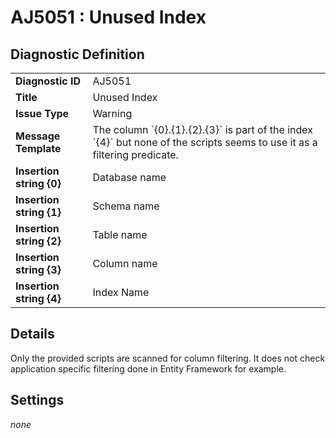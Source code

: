 # AJ5051 : Unused Index

## Diagnostic Definition

<table>
  <tr>
    <td class="header"><b>Diagnostic ID</b></td>
    <td>AJ5051</td>
  </tr>
  <tr>
    <td class="header"><b>Title</b></td>
    <td>Unused Index</td>
  </tr>
  <tr>
    <td class="header"><b>Issue Type</b></td>
    <td>Warning</td>
  </tr>
  <tr>
    <td class="header"><b>Message Template</b></td>
    <td>The column `{0}.{1}.{2}.{3}` is part of the index `{4}` but none of the scripts seems to use it as a filtering predicate.</td>
  </tr>
    <tr>
    <td class="header"><b>Insertion string {0}</b></td>
    <td>Database name</td>
  </tr>
  <tr>
    <td class="header"><b>Insertion string {1}</b></td>
    <td>Schema name</td>
  </tr>
  <tr>
    <td class="header"><b>Insertion string {2}</b></td>
    <td>Table name</td>
  </tr>
  <tr>
    <td class="header"><b>Insertion string {3}</b></td>
    <td>Column name</td>
  </tr>
  <tr>
    <td class="header"><b>Insertion string {4}</b></td>
    <td>Index Name</td>
  </tr>

</table>

## Details

Only the provided scripts are scanned for column filtering. It does not check application specific filtering done in
Entity Framework for example.


## Settings

*none*

